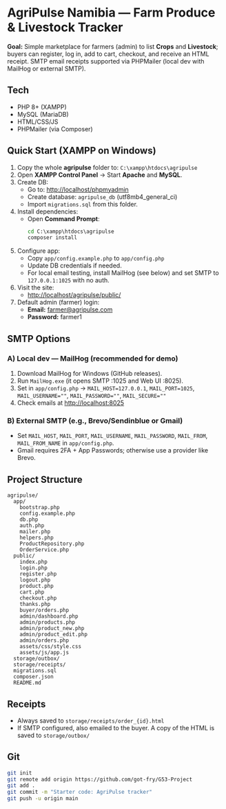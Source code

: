 
# AgriPulse Namibia — Farm Produce & Livestock Tracker

**Goal:** Simple marketplace for farmers (admin) to list **Crops** and **Livestock**; buyers can register, log in, add to cart, checkout, and receive an HTML receipt. SMTP email receipts supported via PHPMailer (local dev with MailHog or external SMTP).

## Tech
- PHP 8+ (XAMPP)
- MySQL (MariaDB)
- HTML/CSS/JS
- PHPMailer (via Composer)

## Quick Start (XAMPP on Windows)
1. Copy the whole **agripulse** folder to: `C:\xampp\htdocs\agripulse`
2. Open **XAMPP Control Panel** → Start **Apache** and **MySQL**.
3. Create DB:
   - Go to: <http://localhost/phpmyadmin>
   - Create database: `agripulse_db` (utf8mb4_general_ci)
   - Import `migrations.sql` from this folder.
4. Install dependencies:
   - Open **Command Prompt**:
     ```bat
     cd C:\xampp\htdocs\agripulse
     composer install
     ```
5. Configure app:
   - Copy `app/config.example.php` to `app/config.php`
   - Update DB credentials if needed.
   - For local email testing, install MailHog (see below) and set SMTP to `127.0.0.1:1025` with no auth.
6. Visit the site:
   - <http://localhost/agripulse/public/>
7. Default admin (farmer) login:
   - **Email:** farmer@agripulse.com
   - **Password:** farmer1

## SMTP Options
### A) Local dev — MailHog (recommended for demo)
1. Download MailHog for Windows (GitHub releases).
2. Run `MailHog.exe` (it opens SMTP :1025 and Web UI :8025).
3. Set in `app/config.php` → `MAIL_HOST=127.0.0.1`, `MAIL_PORT=1025`, `MAIL_USERNAME=""`, `MAIL_PASSWORD=""`, `MAIL_SECURE=""`
4. Check emails at <http://localhost:8025>

### B) External SMTP (e.g., Brevo/Sendinblue or Gmail)
- Set `MAIL_HOST`, `MAIL_PORT`, `MAIL_USERNAME`, `MAIL_PASSWORD`, `MAIL_FROM`, `MAIL_FROM_NAME` in `app/config.php`.
- Gmail requires 2FA + App Passwords; otherwise use a provider like Brevo.

## Project Structure
```
agripulse/
  app/
    bootstrap.php
    config.example.php
    db.php
    auth.php
    mailer.php
    helpers.php
    ProductRepository.php
    OrderService.php
  public/
    index.php
    login.php
    register.php
    logout.php
    product.php
    cart.php
    checkout.php
    thanks.php
    buyer/orders.php
    admin/dashboard.php
    admin/products.php
    admin/product_new.php
    admin/product_edit.php
    admin/orders.php
    assets/css/style.css
    assets/js/app.js
  storage/outbox/
  storage/receipts/
  migrations.sql
  composer.json
  README.md
```

## Receipts
- Always saved to `storage/receipts/order_{id}.html`
- If SMTP configured, also emailed to the buyer. A copy of the HTML is saved to `storage/outbox/`

## Git
```bash
git init
git remote add origin https://github.com/got-fry/G53-Project
git add .
git commit -m "Starter code: AgriPulse tracker"
git push -u origin main
```
